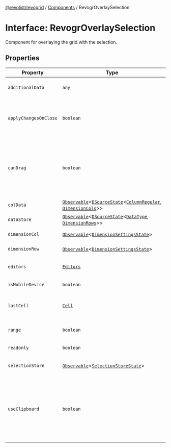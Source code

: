 [@revolist/revogrid](README.md) / [Components](Namespace.Components.md) / RevogrOverlaySelection

# Interface: RevogrOverlaySelection

Component for overlaying the grid with the selection.

## Properties

| Property | Type | Description | Defined in |
| ------ | ------ | ------ | ------ |
| `additionalData` | `any` | Additional data to pass to renderer. | [src/components.d.ts:568](https://github.com/revolist/revogrid/blob/b102ae971c99d2b260b571c48c9b2f785d580474/src/components.d.ts#L568) |
| `applyChangesOnClose` | `boolean` | If true applys changes when cell closes if not Escape. | [src/components.d.ts:572](https://github.com/revolist/revogrid/blob/b102ae971c99d2b260b571c48c9b2f785d580474/src/components.d.ts#L572) |
| `canDrag` | `boolean` | Enable revogr-order-editor component (read more in revogr-order-editor component). Allows D&D. | [src/components.d.ts:576](https://github.com/revolist/revogrid/blob/b102ae971c99d2b260b571c48c9b2f785d580474/src/components.d.ts#L576) |
| `colData` | [`Observable`](TypeAlias.Observable.md)\<[`DSourceState`](TypeAlias.DSourceState.md)\<[`ColumnRegular`](Interface.ColumnRegular.md), [`DimensionCols`](TypeAlias.DimensionCols.md)\>\> | Column data store. | [src/components.d.ts:580](https://github.com/revolist/revogrid/blob/b102ae971c99d2b260b571c48c9b2f785d580474/src/components.d.ts#L580) |
| `dataStore` | [`Observable`](TypeAlias.Observable.md)\<[`DSourceState`](TypeAlias.DSourceState.md)\<[`DataType`](TypeAlias.DataType.md), [`DimensionRows`](TypeAlias.DimensionRows.md)\>\> | Row data store. | [src/components.d.ts:584](https://github.com/revolist/revogrid/blob/b102ae971c99d2b260b571c48c9b2f785d580474/src/components.d.ts#L584) |
| `dimensionCol` | [`Observable`](TypeAlias.Observable.md)\<[`DimensionSettingsState`](Interface.DimensionSettingsState.md)\> | Dimension settings X. | [src/components.d.ts:588](https://github.com/revolist/revogrid/blob/b102ae971c99d2b260b571c48c9b2f785d580474/src/components.d.ts#L588) |
| `dimensionRow` | [`Observable`](TypeAlias.Observable.md)\<[`DimensionSettingsState`](Interface.DimensionSettingsState.md)\> | Dimension settings Y. | [src/components.d.ts:592](https://github.com/revolist/revogrid/blob/b102ae971c99d2b260b571c48c9b2f785d580474/src/components.d.ts#L592) |
| `editors` | [`Editors`](TypeAlias.Editors.md) | Custom editors register. | [src/components.d.ts:596](https://github.com/revolist/revogrid/blob/b102ae971c99d2b260b571c48c9b2f785d580474/src/components.d.ts#L596) |
| `isMobileDevice` | `boolean` | Is mobile view mode. | [src/components.d.ts:600](https://github.com/revolist/revogrid/blob/b102ae971c99d2b260b571c48c9b2f785d580474/src/components.d.ts#L600) |
| `lastCell` | [`Cell`](Interface.Cell.md) | Last real coordinates positions + 1. | [src/components.d.ts:604](https://github.com/revolist/revogrid/blob/b102ae971c99d2b260b571c48c9b2f785d580474/src/components.d.ts#L604) |
| `range` | `boolean` | Range selection allowed. | [src/components.d.ts:608](https://github.com/revolist/revogrid/blob/b102ae971c99d2b260b571c48c9b2f785d580474/src/components.d.ts#L608) |
| `readonly` | `boolean` | Readonly mode. | [src/components.d.ts:612](https://github.com/revolist/revogrid/blob/b102ae971c99d2b260b571c48c9b2f785d580474/src/components.d.ts#L612) |
| `selectionStore` | [`Observable`](TypeAlias.Observable.md)\<[`SelectionStoreState`](TypeAlias.SelectionStoreState.md)\> | Selection, range, focus. | [src/components.d.ts:616](https://github.com/revolist/revogrid/blob/b102ae971c99d2b260b571c48c9b2f785d580474/src/components.d.ts#L616) |
| `useClipboard` | `boolean` | Enable revogr-clipboard component (read more in revogr-clipboard component). Allows copy/paste. | [src/components.d.ts:620](https://github.com/revolist/revogrid/blob/b102ae971c99d2b260b571c48c9b2f785d580474/src/components.d.ts#L620) |
